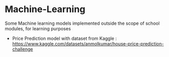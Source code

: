 # Machine-Learning
Some Machine learning models implemented outside the scope of school modules, for learning purposes

- Price Prediction model with dataset from Kaggle : https://www.kaggle.com/datasets/anmolkumar/house-price-prediction-challenge
